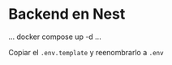 # Backend en Nest

...
docker compose up -d
...

Copiar el ```.env.template``` y reenombrarlo a ```.env```